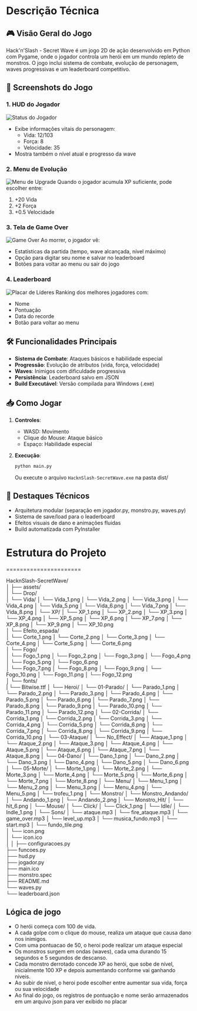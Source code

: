 # **Descrição Técnica**

## 🎮 Visão Geral do Jogo
Hack'n'Slash - Secret Wave é um jogo 2D de ação desenvolvido em Python com Pygame, onde o jogador controla um herói em um mundo repleto de monstros. O jogo inclui sistema de combate, evolução de personagem, waves progressivas e um leaderboard competitivo.

## 📸 Screenshots do Jogo

### 1. HUD do Jogador
![Status do Jogador](IMG_9021.png)
- Exibe informações vitais do personagem:
  - Vida: 12/103
  - Força: 8
  - Velocidade: 35
- Mostra também o nível atual e progresso da wave

### 2. Menu de Evolução
![Menu de Upgrade](IMG_9025.png)
Quando o jogador acumula XP suficiente, pode escolher entre:
1. +20 Vida
2. +2 Força
3. +0.5 Velocidade

### 3. Tela de Game Over
![Game Over](IMG_9026.png)
Ao morrer, o jogador vê:
- Estatísticas da partida (tempo, wave alcançada, nível máximo)
- Opção para digitar seu nome e salvar no leaderboard
- Botões para voltar ao menu ou sair do jogo

### 4. Leaderboard
![Placar de Líderes](IMG_9027.png)
Ranking dos melhores jogadores com:
- Nome
- Pontuação
- Data do recorde
- Botão para voltar ao menu

## 🛠️ Funcionalidades Principais
- **Sistema de Combate**: Ataques básicos e habilidade especial
- **Progressão**: Evolução de atributos (vida, força, velocidade)
- **Waves**: Inimigos com dificuldade progressiva
- **Persistência**: Leaderboard salvo em JSON
- **Build Executável**: Versão compilada para Windows (.exe)

## 📥 Como Jogar
1. **Controles**:
   - WASD: Movimento
   - Clique do Mouse: Ataque básico
   - Espaço: Habilidade especial

2. **Execução**:
   ```bash
   python main.py
   ```
   Ou execute o arquivo `HacknSlash-SecretWave.exe` na pasta dist/

## 📌 Destaques Técnicos
- Arquitetura modular (separação em jogador.py, monstro.py, waves.py)
- Sistema de save/load para o leaderboard
- Efeitos visuais de dano e animações fluidas
- Build automatizada com PyInstaller

# Estrutura do Projeto
======================

 
HacknSlash-SecretWave/                          
│
├── assets/             
│   └── Drop/   
│           └── Vida/
│                     └── Vida_1.png
│                     └── Vida_2.png
│                     └── Vida_3.png
│                     └── Vida_4.png
│                     └── Vida_5.png
│                     └── Vida_6.png
│                     └── Vida_7.png
│                     └── Vida_8.png
│           └── XP/
│                     └── XP_1.png
│                     └── XP_2.png
│                     └── XP_3.png
│                     └── XP_4.png
│                     └── XP_5.png
│                     └── XP_6.png
│                     └── XP_7.png
│                     └── XP_8.png
│                     └── XP_9.png
│                     └── XP_10.png             
│   └── Efeito_espada/   
│           └── Corte_1.png
│           └── Corte_2.png
│           └── Corte_3.png
│           └── Corte_4.png
│           └── Corte_5.png
│           └── Corte_6.png        
│   └── Fogo/   
│           └── Fogo_1.png
│           └── Fogo_2.png
│           └── Fogo_3.png
│           └── Fogo_4.png
│           └── Fogo_5.png
│           └── Fogo_6.png   
│           └── Fogo_7.png
│           └── Fogo_8.png
│           └── Fogo_9.png
│           └── Fogo_10.png
│           └── Fogo_11.png
│           └── Fogo_12.png   
│   └── fonts/  
|            └── Bitwise.ttf
│   └── Heroi/
│           └── 01-Parado/
│                     └── Parado_1.png
│                     └── Parado_2.png
│                     └── Parado_3.png
│                     └── Parado_4.png
│                     └── Parado_5.png
│                     └── Parado_6.png
│                     └── Parado_7.png
│                     └── Parado_8.png
│                     └── Parado_9.png
│                     └── Parado_10.png
│                     └── Parado_11.png
│                     └── Parado_12.png
│           └── 02-Corrida/
│                     └── Corrida_1.png
│                     └── Corrida_2.png
│                     └── Corrida_3.png
│                     └── Corrida_4.png
│                     └── Corrida_5.png
│                     └── Corrida_6.png
│                     └── Corrida_7.png
│                     └── Corrida_8.png
│                     └── Corrida_9.png
│                     └── Corrida_10.png
│           └── 03-Ataque/
│                     └── No_Effect/
│                     			└── Ataque_1.png
│                     			└── Ataque_2.png
│                     			└── Ataque_3.png
│                     			└── Ataque_4.png
│                     			└── Ataque_5.png
│                     			└── Ataque_6.png
│                     			└── Ataque_7.png
│                     			└── Ataque_8.png
│           └── 04-Dano/
│                     └── Dano_1.png
│                     └── Dano_2.png
│                     └── Dano_3.png
│                     └── Dano_4.png
│                     └── Dano_5.png
│                     └── Dano_6.png
│           └── 05-Morte/
│                     └── Morte_1.png
│                     └── Morte_2.png
│                     └── Morte_3.png
│                     └── Morte_4.png
│                     └── Morte_5.png
│                     └── Morte_6.png
│                     └── Morte_7.png
│                     └── Morte_8.png
│   └── Menu/
│           └── Menu_1.png
│           └── Menu_2.png
│           └── Menu_3.png
│           └── Menu_4.png
│           └── Menu_5.png
│           └── trofeu_1.png
│   └── Monstro/
│           └── Monstro_Andando/
│                     └── Andando_1.png
│                     └── Andando_2.png
│           └── Monstro_Hit/
│                     └── hit_6.png
│   └── Mouse/
│           └── Click/
│                     └── Click_1.png
│           └── Idle/
│                     └── Indle_1.png
│   └── Sons/
│           └── ataque.mp3
│           └── fire_ataque.mp3
│           └── game_over.mp3
│           └── level_up.mp3
│           └── musica_fundo.mp3
│           └── start.mp3
│   └── fundo_tile.png  
│   └── icon.png     
│   └── icon.ico                
│
│
├── configuracoes.py                          
├── funcoes.py                       
├── hud.py                          
├── jogador.py                       
├── main.ico                    
├── monstro.spec                  
├── README.md                      
└── waves.py   
└── leaderboard.json                          


## Lógica de jogo

- O herói começa com 100 de vida.
- A cada golpe com o clique do mouse, realiza um ataque que causa dano nos inimigos.
- Com uma pontuacao de 50, o heroi pode realizar um ataque especial 
- Os monstros surgem em ondas (waves), cada uma durando 15 segundos e 5 segundos de descanso.
- Cada monstro derrotado concede XP ao herói, que sobe de nível, inicialmente 100 XP e depois aumentando conforme vai ganhando niveis.
- Ao subir de nivel, o heroi pode escolher entre aumentar sua vida, força ou sua velocidade
- Ao final do jogo, os registros de pontuação e nome serão armazenados em um arquivo json para ver exibido no placar
